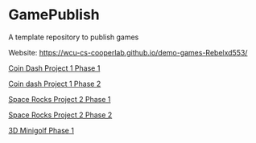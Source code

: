 # GamePublish

A template repository to publish games

Website: https://wcu-cs-cooperlab.github.io/demo-games-Rebelxd553/

[Coin Dash Project 1 Phase 1](Coin_Dash_Phase_1_Final_Version/)

[Coin dash Project 1 Phase 2](Coin_Dash_Phase_2_Finished/)

[Space Rocks Project 2 Phase 1](Space_Rock_Phase_1)

[Space Rocks Project 2 Phase 2](Space_Rocks_Phase_II)

[3D Minigolf Phase 1](3D_Minigolf_Phase_I)
